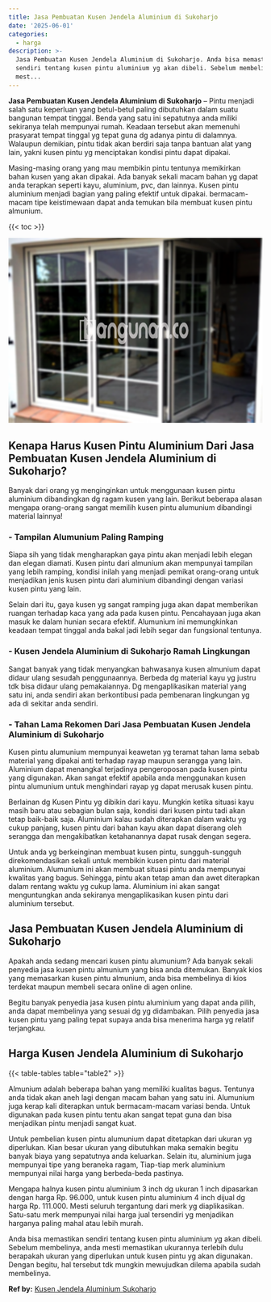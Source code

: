 ```yaml
---
title: Jasa Pembuatan Kusen Jendela Aluminium di Sukoharjo
date: '2025-06-01'
categories:
  - harga
description: >-
  Jasa Pembuatan Kusen Jendela Aluminium di Sukoharjo. Anda bisa memastikan
  sendiri tentang kusen pintu aluminium yg akan dibeli. Sebelum membelinya, anda
  mest...
---
```


**Jasa Pembuatan Kusen Jendela Aluminium di Sukoharjo** – Pintu menjadi salah satu keperluan yang betul-betul paling dibutuhkan dalam suatu bangunan tempat tinggal. Benda yang satu ini sepatutnya anda miliki sekiranya telah mempunyai rumah. Keadaan tersebut akan memenuhi prasyarat tempat tinggal yg tepat guna dg adanya pintu di dalamnya. Walaupun demikian, pintu tidak akan berdiri saja tanpa bantuan alat yang lain, yakni kusen pintu yg menciptakan kondisi pintu dapat dipakai.

Masing-masing orang yang mau membikin pintu tentunya memikirkan bahan kusen yang akan dipakai. Ada banyak sekali macam bahan yg dapat anda terapkan seperti kayu, aluminium, pvc, dan lainnya. Kusen pintu aluminium menjadi bagian yang paling efektif untuk dipakai. bermacam-macam tipe keistimewaan dapat anda temukan bila membuat kusen pintu almunium.

{{< toc >}}

![Jasa Pembuatan Kusen Jendela Aluminium di Sukoharjo](/images/harga-kusen-jendela-alumunium-35.png)

## Kenapa Harus Kusen Pintu Aluminium Dari Jasa Pembuatan Kusen Jendela Aluminium di Sukoharjo?

Banyak dari orang yg menginginkan untuk menggunaan kusen pintu aluminium dibandingkan dg ragam kusen yang lain. Berikut beberapa alasan mengapa orang-orang sangat memilih kusen pintu alumunium dibandingi material lainnya!

### \- Tampilan Alumunium Paling Ramping

Siapa sih yang tidak mengharapkan gaya pintu akan menjadi lebih elegan dan elegan diamati. Kusen pintu dari almunium akan mempunyai tampilan yang lebih ramping, kondisi inilah yang menjadi pemikat orang-orang untuk menjadikan jenis kusen pintu dari aluminium dibandingi dengan variasi kusen pintu yang lain.

Selain dari itu, gaya kusen yg sangat ramping juga akan dapat memberikan ruangan terhadap kaca yang ada pada kusen pintu. Pencahayaan juga akan masuk ke dalam hunian secara efektif. Alumunium ini memungkinkan keadaan tempat tinggal anda bakal jadi lebih segar dan fungsional tentunya.

### \- Kusen Jendela Aluminium di Sukoharjo Ramah Lingkungan

Sangat banyak yang tidak menyangkan bahwasanya kusen almunium dapat didaur ulang sesudah penggunaannya. Berbeda dg material kayu yg justru tdk bisa didaur ulang pemakaiannya. Dg mengaplikasikan material yang satu ini, anda sendiri akan berkontibusi pada pembenaran lingkungan yg ada di sekitar anda sendiri.

### \- Tahan Lama Rekomen Dari Jasa Pembuatan Kusen Jendela Aluminium di Sukoharjo

Kusen pintu alumunium mempunyai keawetan yg teramat tahan lama sebab material yang dipakai anti terhadap rayap maupun serangga yang lain. Aluminium dapat menangkal terjadinya pengeroposan pada kusen pintu yang digunakan. Akan sangat efektif apabila anda menggunakan kusen pintu alumunium untuk menghindari rayap yg dapat merusak kusen pintu.

Berlainan dg Kusen Pintu yg dibikin dari kayu. Mungkin ketika situasi kayu masih baru atau sebagian bulan saja, kondisi dari kusen pintu tadi akan tetap baik-baik saja. Aluminium kalau sudah diterapkan dalam waktu yg cukup panjang, kusen pintu dari bahan kayu akan dapat diserang oleh serangga dan mengakibatkan ketahanannya dapat rusak dengan segera.

Untuk anda yg berkeinginan membuat kusen pintu, sungguh-sungguh direkomendasikan sekali untuk membikin kusen pintu dari material aluminium. Alumunium ini akan membuat situasi pintu anda mempunyai kwalitas yang bagus. Sehingga, pintu akan tetap aman dan awet diterapkan dalam rentang waktu yg cukup lama. Aluminium ini akan sangat menguntungkan anda sekiranya mengaplikasikan kusen pintu dari aluminium tersebut.

## Jasa Pembuatan Kusen Jendela Aluminium di Sukoharjo

Apakah anda sedang mencari kusen pintu alumunium? Ada banyak sekali penyedia jasa kusen pintu almunium yang bisa anda ditemukan. Banyak kios yang memasarkan kusen pintu almunium, anda bisa membelinya di kios terdekat maupun membeli secara online di agen online.

Begitu banyak penyedia jasa kusen pintu aluminium yang dapat anda pilih, anda dapat membelinya yang sesuai dg yg didambakan. Pilih penyedia jasa kusen pintu yang paling tepat supaya anda bisa menerima harga yg relatif terjangkau.

## Harga Kusen Jendela Aluminium di Sukoharjo

{{< table-tables table="table2" >}}

Almunium adalah beberapa bahan yang memiliki kualitas bagus. Tentunya anda tidak akan aneh lagi dengan macam bahan yang satu ini. Alumunium juga kerap kali diterapkan untuk bermacam-macam variasi benda. Untuk digunakan pada kusen pintu tentu akan sangat tepat guna dan bisa menjadikan pintu menjadi sangat kuat.

Untuk pembelian kusen pintu alumunium dapat ditetapkan dari ukuran yg diperlukan. Kian besar ukuran yang dibutuhkan maka semakin begitu banyak biaya yang sepatutnya anda keluarkan. Selain itu, aluminium juga mempunyai tipe yang beraneka ragam, Tiap-tiap merk aluminium mempunyai nilai harga yang berbeda-beda pastinya.

Mengapa halnya kusen pintu aluminium 3 inch dg ukuran 1 inch dipasarkan dengan harga Rp. 96.000, untuk kusen pintu aluminium 4 inch dijual dg harga Rp. 111.000. Mesti seluruh tergantung dari merk yg diaplikasikan. Satu-satu merk mempunyai nilai harga jual tersendiri yg menjadikan harganya paling mahal atau lebih murah.

Anda bisa memastikan sendiri tentang kusen pintu aluminium yg akan dibeli. Sebelum membelinya, anda mesti memastikan ukurannya terlebih dulu berapakah ukuran yang diperlukan untuk kusen pintu yg akan digunakan. Dengan begitu, hal tersebut tdk mungkin mewujudkan dilema apabila sudah membelinya.

**Ref by:** [Kusen Jendela Aluminium Sukoharjo](https://id.wikipedia.org/wiki/Kusen)
